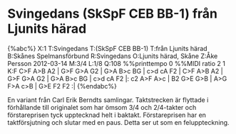 # Svingedans (SkSpF CEB BB-1) från Ljunits härad

{%abc%}
X:1
T:Svingedans
T:(SkSpF CEB BB-1)
T:från Ljunits härad
B:Skånes Spelmansförbund
R:Svingedans
O:Ljunits härad, Skåne
Z:Åke Persson 2012-03-14
M:3/4
L:1/8
Q:108
%%printtempo 0
%%MIDI ratio 2 1
K:F
C>F A>B A2 | G>F G>A G2 | G>A B>c BG | c>d cA F2 | C>F A>B A2 | G>F G>A G2 | 
G>A B>c BG | c>d cA F2 |: c2 A>F A>c | B2 G>E G>B | A>G F>A c>B | G>E F2 F2 :|
{%endabc%}

En variant från Carl Erik Berndts samlingar. 
Taktstrecken är flyttade i förhållande till originalet som har ömsom 3/4 och 2/4-takter
och förstareprisen tyck upptecknad helt i baktakt.
Förstareprisen har en taktförsjutning och slutar med en paus. Detta ser ut som en feluppteckning. 

